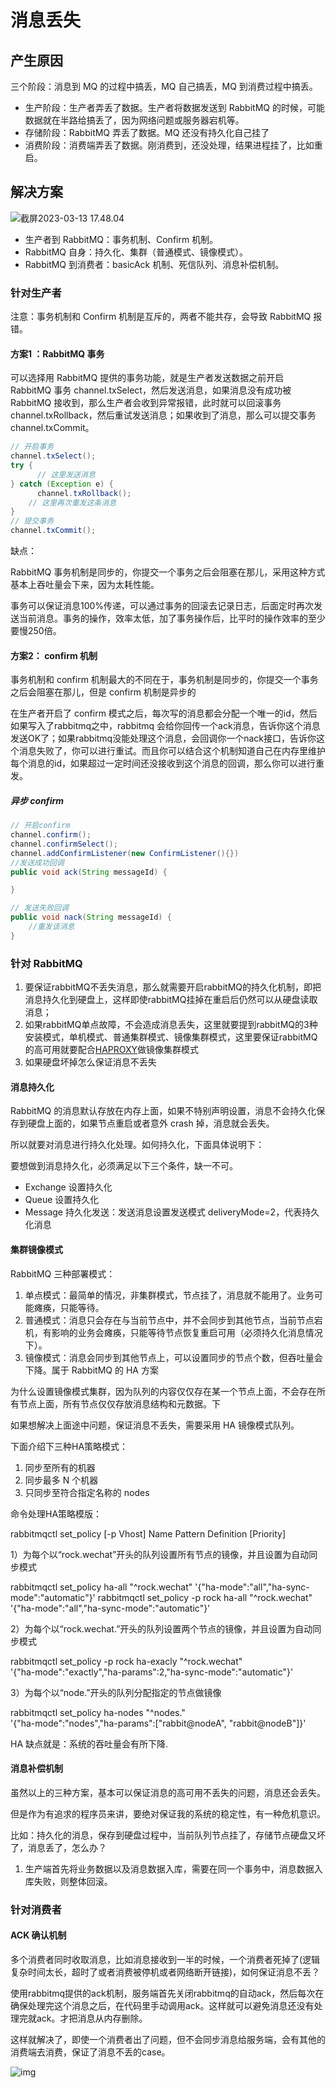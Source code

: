 # 消息丢失

## 产生原因

三个阶段：消息到 MQ 的过程中搞丢，MQ 自己搞丢，MQ 到消费过程中搞丢。

- 生产阶段：生产者弄丢了数据。生产者将数据发送到 RabbitMQ 的时候，可能数据就在半路给搞丢了，因为网络问题或服务器宕机等。
- 存储阶段：RabbitMQ 弄丢了数据。MQ 还没有持久化自己挂了
- 消费阶段：消费端弄丢了数据。刚消费到，还没处理，结果进程挂了，比如重启。

## 解决方案

![截屏2023-03-13 17.48.04](https://cdn.jsdelivr.net/gh/davidliuk/images@master/blog/%E6%88%AA%E5%B1%8F2023-03-13%2017.48.04.png)

- 生产者到 RabbitMQ：事务机制、Confirm 机制。
- RabbitMQ 自身：持久化、集群（普通模式、镜像模式）。
- RabbitMQ 到消费者：basicAck 机制、死信队列、消息补偿机制。

### 针对生产者

注意：事务机制和 Confirm 机制是互斥的，两者不能共存，会导致 RabbitMQ 报错。

#### 方案1 ：RabbitMQ 事务

可以选择用 RabbitMQ 提供的事务功能，就是生产者发送数据之前开启 RabbitMQ 事务 channel.txSelect，然后发送消息，如果消息没有成功被 RabbitMQ 接收到，那么生产者会收到异常报错，此时就可以回滚事务 channel.txRollback，然后重试发送消息；如果收到了消息，那么可以提交事务 channel.txCommit。

```java
// 开启事务
channel.txSelect();
try {
      // 这里发送消息
} catch (Exception e) {
      channel.txRollback();
    // 这里再次重发这条消息
}
// 提交事务
channel.txCommit();
```

缺点：

RabbitMQ 事务机制是同步的，你提交一个事务之后会阻塞在那儿，采用这种方式基本上吞吐量会下来，因为太耗性能。

事务可以保证消息100%传递，可以通过事务的回滚去记录日志，后面定时再次发送当前消息。事务的操作，效率太低，加了事务操作后，比平时的操作效率的至少要慢250倍。 

#### 方案2： confirm 机制

事务机制和 confirm 机制最大的不同在于，事务机制是同步的，你提交一个事务之后会阻塞在那儿，但是 confirm 机制是异步的

在生产者开启了 confirm 模式之后，每次写的消息都会分配一个唯一的id，然后如果写入了rabbitmq之中，rabbitmq 会给你回传一个ack消息，告诉你这个消息发送OK了；如果rabbitmq没能处理这个消息，会回调你一个nack接口，告诉你这个消息失败了，你可以进行重试。而且你可以结合这个机制知道自己在内存里维护每个消息的id，如果超过一定时间还没接收到这个消息的回调，那么你可以进行重发。

##### 异步 confirm

```java
// 开启confirm
channel.confirm();
channel.confirmSelect();
channel.addConfirmListener(new ConfirmListener(){})
//发送成功回调
public void ack(String messageId) {

}

// 发送失败回调
public void nack(String messageId) {
    //重发该消息
}
```

### 针对 RabbitMQ

1. 要保证rabbitMQ不丢失消息，那么就需要开启rabbitMQ的持久化机制，即把消息持久化到硬盘上，这样即使rabbitMQ挂掉在重启后仍然可以从硬盘读取消息；
2. 如果rabbitMQ单点故障，不会造成消息丢失，这里就要提到rabbitMQ的3种安装模式，单机模式、普通集群模式、镜像集群模式，这里要保证rabbitMQ的高可用就要配合[HAPROXY](https://so.csdn.net/so/search?q=HAPROXY&spm=1001.2101.3001.7020)做镜像集群模式
3. 如果硬盘坏掉怎么保证消息不丢失

#### 消息持久化

RabbitMQ 的消息默认存放在内存上面，如果不特别声明设置，消息不会持久化保存到硬盘上面的，如果节点重启或者意外 crash 掉，消息就会丢失。

所以就要对消息进行持久化处理。如何持久化，下面具体说明下：

要想做到消息持久化，必须满足以下三个条件，缺一不可。

- Exchange 设置持久化
- Queue 设置持久化
- Message 持久化发送：发送消息设置发送模式 deliveryMode=2，代表持久化消息

#### 集群镜像模式

RabbitMQ 三种部署模式：

1. 单点模式：最简单的情况，非集群模式，节点挂了，消息就不能用了。业务可能瘫痪，只能等待。
2. 普通模式：消息只会存在与当前节点中，并不会同步到其他节点，当前节点宕机，有影响的业务会瘫痪，只能等待节点恢复重启可用（必须持久化消息情况下）。
3. 镜像模式：消息会同步到其他节点上，可以设置同步的节点个数，但吞吐量会下降。属于 RabbitMQ 的 HA 方案

为什么设置镜像模式集群，因为队列的内容仅仅存在某一个节点上面，不会存在所有节点上面，所有节点仅仅存放消息结构和元数据。下

如果想解决上面途中问题，保证消息不丢失，需要采用 HA 镜像模式队列。

下面介绍下三种HA策略模式：

1) 同步至所有的机器
2) 同步最多 N 个机器
3) 只同步至符合指定名称的 nodes

命令处理HA策略模版：

rabbitmqctl set_policy [-p Vhost] Name Pattern Definition [Priority]

1）为每个以“rock.wechat”开头的队列设置所有节点的镜像，并且设置为自动同步模式

rabbitmqctl set_policy ha-all "^rock.wechat" '{"ha-mode":"all","ha-sync-mode":"automatic"}'
rabbitmqctl set_policy -p rock ha-all "^rock.wechat" '{"ha-mode":"all","ha-sync-mode":"automatic"}'

2）为每个以“rock.wechat.”开头的队列设置两个节点的镜像，并且设置为自动同步模式

rabbitmqctl set_policy -p rock ha-exacly "^rock.wechat" \
'{"ha-mode":"exactly","ha-params":2,"ha-sync-mode":"automatic"}'

3）为每个以“node.”开头的队列分配指定的节点做镜像

rabbitmqctl set_policy ha-nodes "^nodes\." \
'{"ha-mode":"nodes","ha-params":["rabbit@nodeA", "rabbit@nodeB"]}'

HA 缺点就是：系统的吞吐量会有所下降.

#### 消息补偿机制

虽然以上的三种方案，基本可以保证消息的高可用不丢失的问题，消息还会丢失。

但是作为有追求的程序员来讲，要绝对保证我的系统的稳定性，有一种危机意识。

比如：持久化的消息，保存到硬盘过程中，当前队列节点挂了，存储节点硬盘又坏了，消息丢了，怎么办？

1. 生产端首先将业务数据以及消息数据入库，需要在同一个事务中，消息数据入库失败，则整体回滚。

### 针对消费者

#### ACK 确认机制

多个消费者同时收取消息，比如消息接收到一半的时候，一个消费者死掉了(逻辑复杂时间太长，超时了或者消费被停机或者网络断开链接)，如何保证消息不丢？

使用rabbitmq提供的ack机制，服务端首先关闭rabbitmq的自动ack，然后每次在确保处理完这个消息之后，在代码里手动调用ack。这样就可以避免消息还没有处理完就ack。才把消息从内存删除。

这样就解决了，即使一个消费者出了问题，但不会同步消息给服务端，会有其他的消费端去消费，保证了消息不丢的case。 

![img](https://cdn.jsdelivr.net/gh/davidliuk/images@master/blog/watermark,type_ZHJvaWRzYW5zZmFsbGJhY2s,shadow_50,text_Q1NETiBAU3VuQWx3YXlzT25saW5l,size_20,color_FFFFFF,t_70,g_se,x_16.png)